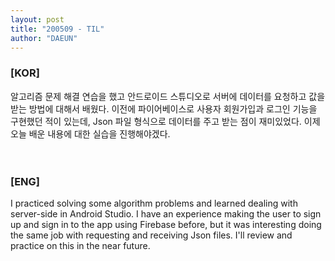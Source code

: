 ```yaml
---
layout: post
title: "200509 - TIL"
author: "DAEUN"
---
```


### [KOR]
알고리즘 문제 해결 연습을 했고 안드로이드 스튜디오로 서버에 데이터를 요청하고 값을 받는 방법에 대해서 배웠다. 이전에 파이어베이스로 사용자 회원가입과 로그인 기능을 구현했던 적이 있는데, Json 파일 형식으로 데이터를 주고 받는 점이 재미있었다. 이제 오늘 배운 내용에 대한 실습을 진행해야겠다.
<br><br><br>
### [ENG]
I practiced solving some algorithm problems and learned dealing with server-side in Android Studio. I have an experience making the user to sign up and sign in to the app using Firebase before, but it was interesting doing the same job with requesting and receiving Json files. I'll review and practice on this in the near future.